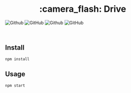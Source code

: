 <h1 align="center">:camera_flash: Drive</h1>

![Github](https://img.shields.io/github/languages/top/Arthur-Diesel/Node-Fotos?style=for-the-badge)
![GitHub](https://img.shields.io/tokei/lines/github/Arthur-Diesel/Node-Fotos?style=for-the-badge)
![Github](https://img.shields.io/github/languages/code-size/Arthur-Diesel/Node-Fotos?style=for-the-badge)
![GitHub](https://img.shields.io/github/last-commit/Arthur-Diesel/Node-Fotos?style=for-the-badge)

<br>

## Install

```
npm install
```


## Usage

```
npm start
```